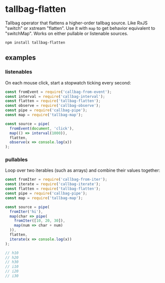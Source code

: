 # tallbag-flatten

Tallbag operator that flattens a higher-order tallbag source. Like RxJS "switch" or xstream "flatten". Use it with `map` to get behavior equivalent to "switchMap". Works on either pullable or listenable sources.

`npm install tallbag-flatten`

## examples

### listenables

On each mouse click, start a stopwatch ticking every second:

```js
const fromEvent = require('callbag-from-event');
const interval = require('callbag-interval');
const flatten = require('tallbag-flatten');
const observe = require('callbag-observe');
const pipe = require('callbag-pipe');
const map = require('tallbag-map');

const source = pipe(
  fromEvent(document, 'click'),
  map(() => interval(1000)),
  flatten,
  observe(x => console.log(x))
);
```

### pullables

Loop over two iterables (such as arrays) and combine their values together:

```js
const fromIter = require('callbag-from-iter');
const iterate = require('callbag-iterate');
const flatten = require('tallbag-flatten');
const pipe = require('callbag-pipe');
const map = require('tallbag-map');

const source = pipe(
  fromIter('hi'),
  map(char => pipe(
    fromIter([10, 20, 30]),
    map(num => char + num)
  )),
  flatten,
  iterate(x => console.log(x))
);

// h10
// h20
// h30
// i10
// i20
// i30
```

